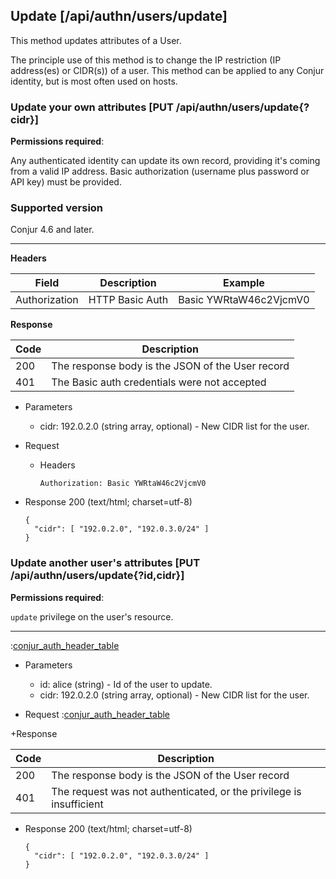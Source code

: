 ## Update [/api/authn/users/update]

This method updates attributes of a User.

The principle use of this method is to change the IP restriction (IP address(es) or CIDR(s))
of a user. This method can be applied to any Conjur identity, but is most often used on
hosts.

### Update your own attributes [PUT /api/authn/users/update{?cidr}]

**Permissions required**:

Any authenticated identity can update its own record, providing it's coming from a valid IP address.
Basic authorization (username plus password or API key) must be provided.

### Supported version

Conjur 4.6 and later.

---

**Headers**

|Field|Description|Example|
|----|------------|-------|
|Authorization|HTTP Basic Auth|Basic YWRtaW46c2VjcmV0|

**Response**

|Code|Description|
|----|-----------|
|200|The response body is the JSON of the User record|
|401|The Basic auth credentials were not accepted|

+ Parameters
    + cidr: 192.0.2.0 (string array, optional) - New CIDR list for the user.

+ Request
    + Headers
    
        ```
        Authorization: Basic YWRtaW46c2VjcmV0
        ```
        
+ Response 200 (text/html; charset=utf-8)

    ```
    {
      "cidr": [ "192.0.2.0", "192.0.3.0/24" ]
    }
    ```

### Update another user's attributes [PUT /api/authn/users/update{?id,cidr}]

**Permissions required**:

`update` privilege on the user's resource.

---

:[conjur_auth_header_table](partials/conjur_auth_header_table.md)

+ Parameters
    + id: alice (string) - Id of the user to update.
    + cidr: 192.0.2.0 (string array, optional) - New CIDR list for the user.

+ Request
    :[conjur_auth_header_table](partials/conjur_auth_header_code.md)

+Response

|Code|Description|
|----|-----------|
|200|The response body is the JSON of the User record|
|401|The request was not authenticated, or the privilege is insufficient|

+ Response 200 (text/html; charset=utf-8)

    ```
    {
      "cidr": [ "192.0.2.0", "192.0.3.0/24" ]
    }
    ```
